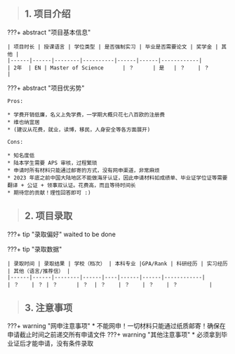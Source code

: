 > ## **1. 项目介绍**

???+ abstract "项目基本信息" 

    | 项目时长 | 授课语言 | 学位类型 | 是否强制实习 | 毕业是否需要论文 | 奖学金 | 其他 |
    |------|------|--------|----------|------|------|------------|
    | 2年  | EN | Master of Science      | ？      | 是   | ？    | ？          |

???+ abstract "项目优劣势" 

    Pros:
    
    * 学费开销低廉，名义上免学费，一学期大概只花七八百欧的注册费
    * 维也纳宜居
    * (建议从花费，就业，读博，移民，人身安全等各方面展开)
    
    Cons:
    
    * 知名度低
    * 陆本学生需要 APS 审核，过程繁琐
    * 申请时所有材料只能通过邮寄的方式，没有网申渠道，非常麻烦
    * 2023 年底之前中国大陆地区不能做海牙认证，因此申请材料如成绩单、毕业证学位证等需要翻译 + 公证 + 领事双认证。花费高，而且等待时间长
    * 期待您的贡献！理性回答即可 :)

> ## **2. 项目录取**

???+ tip "录取偏好"
    waited to be done

???+ tip "录取数据"

    | 录取时间 | 录取结果 | 学校（档次） | 本科专业 |GPA/Rank | 科研经历 | 实习经历 | 其他（语言/推荐信） |
    |------|------|--------|------|----|------|------|------------|
    | ？    | ？ | ？      | ？  | ？    | ？    | ？    | ？          |


> ## **3. 注意事项**

???+ warning "网申注意事项"
    * 不能网申！一切材料只能通过纸质邮寄！确保在申请截止时间之前递交所有申请文件
???+ warning "其他注意事项"
    * 必须拿到毕业证后才能申请，没有条件录取


